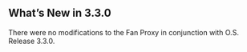 ## What’s New in 3.3.0

There were no modifications to the Fan Proxy in conjunction with O.S. Release 3.3.0.
